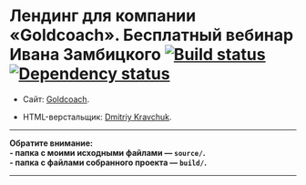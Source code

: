 # Лендинг для компании «Goldcoach». Бесплатный вебинар Ивана Замбицкого [![Build status][travis-image]][travis-url] [![Dependency status][dependency-image]][dependency-url]


* Сайт: [Goldcoach](https://goldcoach.ru/10steps/).


* HTML-верстальщик: [Dmitriy Kravchuk](https://www.linkedin.com/in/mytrofann/).

---

**Обратите внимание:**<br>
**- папка с моими исходными файлами — `source/`.**<br>
**- папка с файлами собранного проекта — `build/`.**


---

[travis-image]: https://travis-ci.org/htmlacademy-adaptive/461429-sedona.svg?branch=master
[travis-url]: https://travis-ci.org/htmlacademy-adaptive/461429-sedona
[dependency-image]: https://david-dm.org/htmlacademy-adaptive/461429-sedona/dev-status.svg?style=flat-square
[dependency-url]: https://david-dm.org/htmlacademy-adaptive/461429-sedona?type=dev
